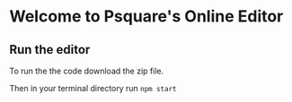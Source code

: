 # Welcome to Psquare's Online Editor

## Run the editor

To run the the code download the zip file.

Then in your terminal directory run `npm start`


